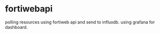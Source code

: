 # fortiwebapi
polling resources using fortiweb api and send to influxdb. using grafana for dashboard.
